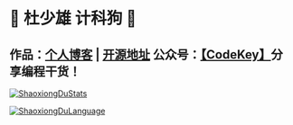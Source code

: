 # 💚 杜少雄 计科狗 💜 

## 作品：<a href="https://www.shaoxiongdu.top" target="_blank">个人博客</a> | <a href="https://github.com/ShaoxiongDu/ShaoxiongDu_Blog" target="_blank">开源地址</a>  公众号：<a href="https://raw.githubusercontent.com/ShaoxiongDu/ShaoxiongDu/main/CodeKey.jpg">【CodeKey】</a>分享编程干货！ 

[![ShaoxiongDuStats](https://github-readme-stats.vercel.app/api?custom_title=统计&username=shaoxiongdu&show_icons=true&locale=cn&cache_seconds=1800&include_all_commits=true)](https://github.com/ShaoxiongDu)

[![ShaoxiongDuLanguage](https://github-readme-stats.vercel.app/api/top-langs/?custom_title=分析&username=shaoxiongdu&&locale=cn)](https://github.com/ShaoxiongDu)
